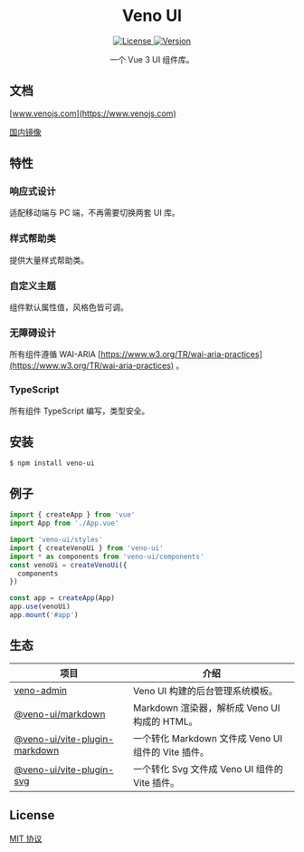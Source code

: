 <h1 align="center">Veno UI</h1>

<p align="center">
  <a href="https://github.com/qq15725/veno-ui/blob/master/LICENSE" class="mr-3">
    <img src="https://img.shields.io/npm/l/veno-ui.svg" alt="License">
  </a>
  <a href="https://www.npmjs.com/package/veno-ui">
    <img src="https://img.shields.io/npm/v/veno-ui.svg" alt="Version">
  </a>
</p>

<p align="center">一个 Vue 3 UI 组件库。</p>

## 文档

[www.venojs.com](https://www.venojs.com) 

[国内镜像](https://venoui.fdota.com)

## 特性

### 响应式设计

适配移动端与 PC 端，不再需要切换两套 UI 库。

### 样式帮助类

提供大量样式帮助类。

### 自定义主题

组件默认属性值，风格色皆可调。

### 无障碍设计

所有组件遵循 WAI-ARIA [https://www.w3.org/TR/wai-aria-practices](https://www.w3.org/TR/wai-aria-practices) 。

### TypeScript

所有组件 TypeScript 编写，类型安全。

## 安装

```shell
$ npm install veno-ui
```

## 例子

```typescript
import { createApp } from 'vue'
import App from './App.vue'

import 'veno-ui/styles'
import { createVenoUi } from 'veno-ui'
import * as components from 'veno-ui/components'
const venoUi = createVenoUi({
  components
})

const app = createApp(App)
app.use(venoUi)
app.mount('#app')
```

## 生态

| 项目               | 介绍                                             |
| --------------------- | ------------------------------------------------------- |
| [veno-admin] | Veno UI 构建的后台管理系统模板。 |
| [@veno-ui/markdown] | Markdown 渲染器，解析成 Veno UI 构成的 HTML。 |
| [@veno-ui/vite-plugin-markdown] | 一个转化 Markdown 文件成 Veno UI 组件的 Vite 插件。 |
| [@veno-ui/vite-plugin-svg] | 一个转化 Svg 文件成 Veno UI 组件的 Vite 插件。 |

[veno-admin]: https://github.com/qq15725/veno-admin
[@veno-ui/markdown]: https://github.com/qq15725/veno-ui/blob/master/packages/markdown
[@veno-ui/vite-plugin-markdown]: https://github.com/qq15725/veno-ui/blob/master/packages/vite-plugin-markdown
[@veno-ui/vite-plugin-svg]: https://github.com/qq15725/veno-ui/blob/master/packages/vite-plugin-svg

## License

[MIT 协议](https://github.com/qq15725/veno-ui/blob/master/LICENSE)